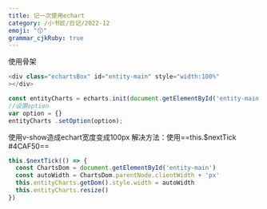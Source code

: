 ```yaml
---
title: 记一次使用echart
category: /小书匠/日记/2022-12
emoji: "😙"
grammar_cjkRuby: true
---
```



使用骨架

``` javascript
<div class="echartsBox" id="entity-main" style="width:100%"
></div>
```

``` javascript
const entityCharts = echarts.init(document.getElementById('entity-main'))
//设置option
var option = {}
entityCharts .setOption(option);
```


使用v-show造成echart宽度变成100px
解决方法：使用==this.$nextTick #4CAF50==
``` javascript
this.$nextTick(() => {
  const ChartsDom = document.getElementById('entity-main')
  const autoWidth = ChartsDom.parentNode.clientWidth + 'px'
  this.entityCharts.getDom().style.width = autoWidth
  this.entityCharts.resize()
})
```
